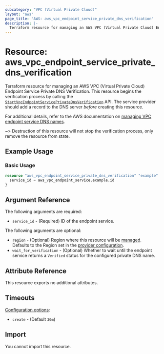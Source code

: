 ```yaml
---
subcategory: "VPC (Virtual Private Cloud)"
layout: "aws"
page_title: "AWS: aws_vpc_endpoint_service_private_dns_verification"
description: |-
  Terraform resource for managing an AWS VPC (Virtual Private Cloud) Endpoint Service Private DNS Verification.
---
```

# Resource: aws_vpc_endpoint_service_private_dns_verification

Terraform resource for managing an AWS VPC (Virtual Private Cloud) Endpoint Service Private DNS Verification.
This resource begins the verification process by calling the [`StartVpcEndpointServicePrivateDnsVerification`](https://docs.aws.amazon.com/AWSEC2/latest/APIReference/API_StartVpcEndpointServicePrivateDnsVerification.html) API.
The service provider should add a record to the DNS server _before_ creating this resource.

For additional details, refer to the AWS documentation on [managing VPC endpoint service DNS names](https://docs.aws.amazon.com/vpc/latest/privatelink/manage-dns-names.html).

~> Destruction of this resource will not stop the verification process, only remove the resource from state.

## Example Usage

### Basic Usage

```terraform
resource "aws_vpc_endpoint_service_private_dns_verification" "example" {
  service_id = aws_vpc_endpoint_service.example.id
}
```

## Argument Reference

The following arguments are required:

* `service_id` - (Required) ID of the endpoint service.

The following arguments are optional:

* `region` - (Optional) Region where this resource will be [managed](https://docs.aws.amazon.com/general/latest/gr/rande.html#regional-endpoints). Defaults to the Region set in the [provider configuration](https://registry.terraform.io/providers/hashicorp/aws/latest/docs#aws-configuration-reference).
* `wait_for_verification` - (Optional) Whether to wait until the endpoint service returns a `Verified` status for the configured private DNS name.

## Attribute Reference

This resource exports no additional attributes.

## Timeouts

[Configuration options](https://developer.hashicorp.com/terraform/language/resources/syntax#operation-timeouts):

* `create` - (Default `30m`)

## Import

You cannot import this resource.
